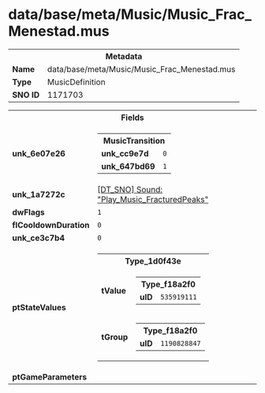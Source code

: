 <h1>data/base/meta/Music/Music_Frac_Menestad.mus</h1><table><tr><th colspan="100%">Metadata</th></tr><tr><td><b>Name</b></td><td>data/base/meta/Music/Music_Frac_Menestad.mus</td></tr><tr><td><b>Type</b></td><td>MusicDefinition</td></tr><tr><td><b>SNO ID</b></td><td>1171703</td></tr></table>

<table><tr><th colspan="100%">Fields</th></tr><tr><td><b>unk_6e07e26</b></td><td><table><tr><th colspan="100%">MusicTransition</th></tr><tr><td><b>unk_cc9e7d</b></td><td><code>0</code></td></tr><tr><td><b>unk_647bd69</b></td><td><code>1</code></td></tr></table>

</td></tr><tr><td><b>unk_1a7272c</b></td><td><a href="..\Sound\Play_Music_FracturedPeaks.snd.md">[DT_SNO] Sound: "Play_Music_FracturedPeaks"</a></td></tr><tr><td><b>dwFlags</b></td><td><code>1</code></td></tr><tr><td><b>flCooldownDuration</b></td><td><code>0</code></td></tr><tr><td><b>unk_ce3c7b4</b></td><td><code>0</code></td></tr><tr><td><b>ptStateValues</b></td><td><table><tr><th colspan="100%">Type_1d0f43e</th></tr><tr><td><b>tValue</b></td><td><table><tr><th colspan="100%">Type_f18a2f0</th></tr><tr><td><b>uID</b></td><td><code>535919111</code></td></tr></table>

</td></tr><tr><td><b>tGroup</b></td><td><table><tr><th colspan="100%">Type_f18a2f0</th></tr><tr><td><b>uID</b></td><td><code>1190828847</code></td></tr></table>

</td></tr></table>


</td></tr><tr><td><b>ptGameParameters</b></td><td></td></tr></table>

